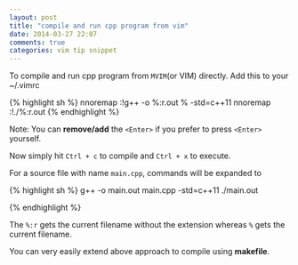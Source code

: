 ```yaml
---
layout: post
title: "compile and run cpp program from vim"
date: 2014-03-27 22:07
comments: true
categories: vim tip snippet
---
```


To compile and run cpp program from `MVIM`(or VIM) directly. Add this to
your ~/.vimrc

{% highlight sh %}
nnoremap <C-c> :!g++ -o  %:r.out % -std=c++11<Enter>
nnoremap <C-x> :!./%:r.out
{% endhighlight %}

Note: You can **remove/add** the `<Enter>` if you prefer to press `<Enter>` yourself.

Now simply hit `Ctrl + c` to compile and `Ctrl + x` to execute.


For a source file with name `main.cpp`, commands will be expanded to

{% highlight sh %}
g++ -o main.out main.cpp -std=c++11
./main.out

{% endhighlight %}

The `%:r` gets the current filename without the extension whereas `%`
gets the current filename.

You can very easily extend above approach to compile using **makefile**.


